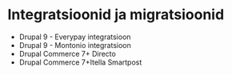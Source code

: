 # Integratsioonid ja migratsioonid
* Drupal 9 - Everypay integratsioon <br/>
* Drupal 9 - Montonio integratsioon <br/>
* Drupal Commerce 7+ Directo <br/>
* Drupal Commerce 7+Itella Smartpost <br/>